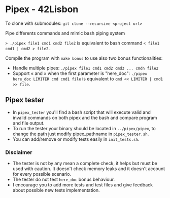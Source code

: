 # Pipex - 42Lisbon

To clone with submodules: `git clone --recursive <project url>`

Pipe differents commands and mimic bash piping system

`> ./pipex file1 cmd1 cmd2 file2` is equivalent to bash command `< file1 cmd1 | cmd2 > file2`.

Compile the program with `make bonus` to use also two bonus functionalities:

- Handle multiple pipes: `./pipex file1 cmd1 cmd2 cmd3 ... cmdn file2`
- Support « and » when the first parameter is "here_doc": `./pipex here_doc LIMITER cmd cmd1 file` is equivalent to `cmd << LIMITER | cmd1 >> file`.

## Pipex tester
 - In `pipex_tester` you'll find a bash script that will execute valid and invalid commands on both pipex and the bash and compare program and file output.
 - To run the tester your binary should be located in `../pipex/pipex`, to change the path just modify pipex_pathname in `pipex_tester.sh`.
 - You can add/remove or modify tests easily in `init_tests.sh`.

 ### Disclaimer
 - The tester is not by any mean a complete check, it helps but must be used with caution. It doesn't check memory leaks and it doesn't account for every possible scenario.
 - The tester do not test `here_doc` bonus behaviour.
 - I encourage you to add more tests and test files and give feedback about possible new tests implementation.

